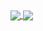 <a href="https://github.com/anuraghazra/github-readme-stats">
  <img align="center" src="https://github-readme-stats.vercel.app/api?username=mmnkuh&&show_icons=true&title_color=ffffff&icon_color=bb2acf&text_color=daf7dc&bg_color=151515" />
</a>

<a href="https://github-readme-stats.vercel.app/api/top-langs/?username=mmnkuh&layout=compact">
  <img align="center" src="https://github-readme-stats.vercel.app/api/top-langs/?username=mmnkuh&layout=compact&bg_color=151515" />
</a>
